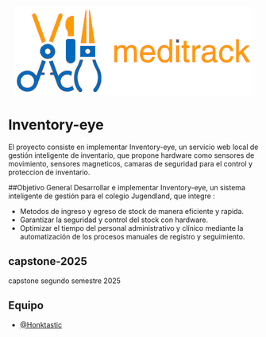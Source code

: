 <p align="center">
  <img src="https://github.com/Honktastic/capstone-2025/blob/main/assets/meditrack_logo_v4_text_nobg.png" />
</p>

# Inventory-eye

El proyecto consiste en implementar Inventory-eye, un servicio web local de gestión inteligente de inventario, que propone hardware como sensores de movimiento, sensores magneticos, camaras de seguridad para el control y proteccion de inventario.

##Objetivo General
Desarrollar e implementar Inventory-eye, un sistema inteligente de gestión para el colegio Jugendland, que integre :
+	Metodos de ingreso y egreso de stock de manera eficiente y rapida.
+	Garantizar la seguridad y control del stock con hardware.
+	Optimizar el tiempo del personal administrativo y clínico mediante la automatización de los procesos manuales de registro y seguimiento.


## capstone-2025
capstone segundo semestre 2025

## Equipo
- [@Honktastic](https://github.com/Honktastic)



